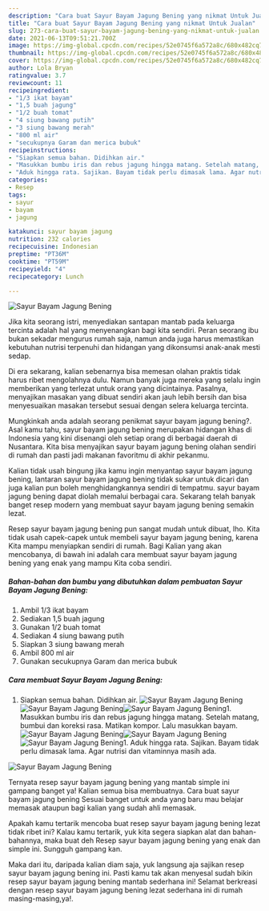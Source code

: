 ```yaml
---
description: "Cara buat Sayur Bayam Jagung Bening yang nikmat Untuk Jualan"
title: "Cara buat Sayur Bayam Jagung Bening yang nikmat Untuk Jualan"
slug: 273-cara-buat-sayur-bayam-jagung-bening-yang-nikmat-untuk-jualan
date: 2021-06-13T09:51:21.700Z
image: https://img-global.cpcdn.com/recipes/52e0745f6a572a8c/680x482cq70/sayur-bayam-jagung-bening-foto-resep-utama.jpg
thumbnail: https://img-global.cpcdn.com/recipes/52e0745f6a572a8c/680x482cq70/sayur-bayam-jagung-bening-foto-resep-utama.jpg
cover: https://img-global.cpcdn.com/recipes/52e0745f6a572a8c/680x482cq70/sayur-bayam-jagung-bening-foto-resep-utama.jpg
author: Lola Bryan
ratingvalue: 3.7
reviewcount: 11
recipeingredient:
- "1/3 ikat bayam"
- "1,5 buah jagung"
- "1/2 buah tomat"
- "4 siung bawang putih"
- "3 siung bawang merah"
- "800 ml air"
- "secukupnya Garam dan merica bubuk"
recipeinstructions:
- "Siapkan semua bahan. Didihkan air."
- "Masukkan bumbu iris dan rebus jagung hingga matang. Setelah matang, bumbui dan koreksi rasa. Matikan kompor. Lalu masukkan bayam."
- "Aduk hingga rata. Sajikan. Bayam tidak perlu dimasak lama. Agar nutrisi dan vitaminnya masih ada."
categories:
- Resep
tags:
- sayur
- bayam
- jagung

katakunci: sayur bayam jagung 
nutrition: 232 calories
recipecuisine: Indonesian
preptime: "PT36M"
cooktime: "PT59M"
recipeyield: "4"
recipecategory: Lunch

---
```



![Sayur Bayam Jagung Bening](https://img-global.cpcdn.com/recipes/52e0745f6a572a8c/680x482cq70/sayur-bayam-jagung-bening-foto-resep-utama.jpg)

Jika kita seorang istri, menyediakan santapan mantab pada keluarga tercinta adalah hal yang menyenangkan bagi kita sendiri. Peran seorang ibu bukan sekadar mengurus rumah saja, namun anda juga harus memastikan kebutuhan nutrisi terpenuhi dan hidangan yang dikonsumsi anak-anak mesti sedap.

Di era  sekarang, kalian sebenarnya bisa memesan olahan praktis tidak harus ribet mengolahnya dulu. Namun banyak juga mereka yang selalu ingin memberikan yang terlezat untuk orang yang dicintainya. Pasalnya, menyajikan masakan yang dibuat sendiri akan jauh lebih bersih dan bisa menyesuaikan masakan tersebut sesuai dengan selera keluarga tercinta. 



Mungkinkah anda adalah seorang penikmat sayur bayam jagung bening?. Asal kamu tahu, sayur bayam jagung bening merupakan hidangan khas di Indonesia yang kini disenangi oleh setiap orang di berbagai daerah di Nusantara. Kita bisa menyajikan sayur bayam jagung bening olahan sendiri di rumah dan pasti jadi makanan favoritmu di akhir pekanmu.

Kalian tidak usah bingung jika kamu ingin menyantap sayur bayam jagung bening, lantaran sayur bayam jagung bening tidak sukar untuk dicari dan juga kalian pun boleh menghidangkannya sendiri di tempatmu. sayur bayam jagung bening dapat diolah memalui berbagai cara. Sekarang telah banyak banget resep modern yang membuat sayur bayam jagung bening semakin lezat.

Resep sayur bayam jagung bening pun sangat mudah untuk dibuat, lho. Kita tidak usah capek-capek untuk membeli sayur bayam jagung bening, karena Kita mampu menyiapkan sendiri di rumah. Bagi Kalian yang akan mencobanya, di bawah ini adalah cara membuat sayur bayam jagung bening yang enak yang mampu Kita coba sendiri.

<!--inarticleads1-->

##### Bahan-bahan dan bumbu yang dibutuhkan dalam pembuatan Sayur Bayam Jagung Bening:

1. Ambil 1/3 ikat bayam
1. Sediakan 1,5 buah jagung
1. Gunakan 1/2 buah tomat
1. Sediakan 4 siung bawang putih
1. Siapkan 3 siung bawang merah
1. Ambil 800 ml air
1. Gunakan secukupnya Garam dan merica bubuk




<!--inarticleads2-->

##### Cara membuat Sayur Bayam Jagung Bening:

1. Siapkan semua bahan. Didihkan air.
<img src="https://img-global.cpcdn.com/steps/b693375d96ceb771/160x128cq70/sayur-bayam-jagung-bening-langkah-memasak-1-foto.jpg" alt="Sayur Bayam Jagung Bening"><img src="https://img-global.cpcdn.com/steps/4938cd1643585741/160x128cq70/sayur-bayam-jagung-bening-langkah-memasak-1-foto.jpg" alt="Sayur Bayam Jagung Bening"><img src="https://img-global.cpcdn.com/steps/f86434dc9028608e/160x128cq70/sayur-bayam-jagung-bening-langkah-memasak-1-foto.jpg" alt="Sayur Bayam Jagung Bening">1. Masukkan bumbu iris dan rebus jagung hingga matang. Setelah matang, bumbui dan koreksi rasa. Matikan kompor. Lalu masukkan bayam.
<img src="https://img-global.cpcdn.com/steps/f8b07df1ec2de24a/160x128cq70/sayur-bayam-jagung-bening-langkah-memasak-2-foto.jpg" alt="Sayur Bayam Jagung Bening"><img src="https://img-global.cpcdn.com/steps/09365de353d66583/160x128cq70/sayur-bayam-jagung-bening-langkah-memasak-2-foto.jpg" alt="Sayur Bayam Jagung Bening"><img src="https://img-global.cpcdn.com/steps/aebcc05df3e6655c/160x128cq70/sayur-bayam-jagung-bening-langkah-memasak-2-foto.jpg" alt="Sayur Bayam Jagung Bening">1. Aduk hingga rata. Sajikan. Bayam tidak perlu dimasak lama. Agar nutrisi dan vitaminnya masih ada.
<img src="https://img-global.cpcdn.com/steps/8abe368aa1ee32d9/160x128cq70/sayur-bayam-jagung-bening-langkah-memasak-3-foto.jpg" alt="Sayur Bayam Jagung Bening">



Ternyata resep sayur bayam jagung bening yang mantab simple ini gampang banget ya! Kalian semua bisa membuatnya. Cara buat sayur bayam jagung bening Sesuai banget untuk anda yang baru mau belajar memasak ataupun bagi kalian yang sudah ahli memasak.

Apakah kamu tertarik mencoba buat resep sayur bayam jagung bening lezat tidak ribet ini? Kalau kamu tertarik, yuk kita segera siapkan alat dan bahan-bahannya, maka buat deh Resep sayur bayam jagung bening yang enak dan simple ini. Sungguh gampang kan. 

Maka dari itu, daripada kalian diam saja, yuk langsung aja sajikan resep sayur bayam jagung bening ini. Pasti kamu tak akan menyesal sudah bikin resep sayur bayam jagung bening mantab sederhana ini! Selamat berkreasi dengan resep sayur bayam jagung bening lezat sederhana ini di rumah masing-masing,ya!.

